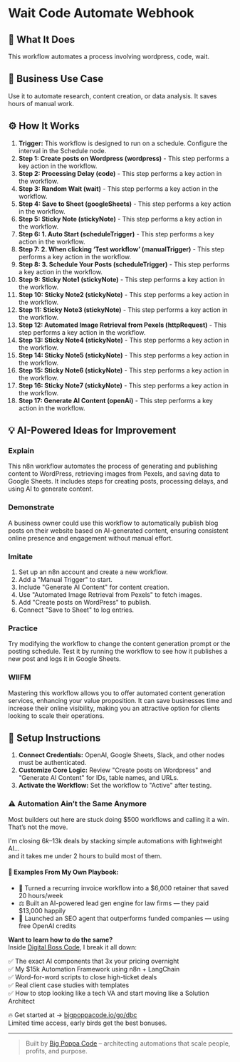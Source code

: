 # Wait Code Automate Webhook

## 🚀 What It Does
This workflow automates a process involving wordpress, code, wait.

## 💼 Business Use Case
Use it to automate research, content creation, or data analysis. It saves hours of manual work.

## ⚙️ How It Works
1.  **Trigger:** This workflow is designed to run on a schedule. Configure the interval in the Schedule node.
2. **Step 1: Create posts on Wordpress (wordpress)** - This step performs a key action in the workflow.
3. **Step 2: Processing Delay (code)** - This step performs a key action in the workflow.
4. **Step 3: Random Wait (wait)** - This step performs a key action in the workflow.
5. **Step 4: Save to Sheet (googleSheets)** - This step performs a key action in the workflow.
6. **Step 5: Sticky Note (stickyNote)** - This step performs a key action in the workflow.
7. **Step 6: 1. Auto Start (scheduleTrigger)** - This step performs a key action in the workflow.
8. **Step 7: 2. When clicking ‘Test workflow’ (manualTrigger)** - This step performs a key action in the workflow.
9. **Step 8: 3. Schedule Your Posts (scheduleTrigger)** - This step performs a key action in the workflow.
10. **Step 9: Sticky Note1 (stickyNote)** - This step performs a key action in the workflow.
11. **Step 10: Sticky Note2 (stickyNote)** - This step performs a key action in the workflow.
12. **Step 11: Sticky Note3 (stickyNote)** - This step performs a key action in the workflow.
13. **Step 12: Automated Image Retrieval from Pexels (httpRequest)** - This step performs a key action in the workflow.
14. **Step 13: Sticky Note4 (stickyNote)** - This step performs a key action in the workflow.
15. **Step 14: Sticky Note5 (stickyNote)** - This step performs a key action in the workflow.
16. **Step 15: Sticky Note6 (stickyNote)** - This step performs a key action in the workflow.
17. **Step 16: Sticky Note7 (stickyNote)** - This step performs a key action in the workflow.
18. **Step 17: Generate AI Content (openAi)** - This step performs a key action in the workflow.

## 💡 AI-Powered Ideas for Improvement
### Explain
This n8n workflow automates the process of generating and publishing content to WordPress, retrieving images from Pexels, and saving data to Google Sheets. It includes steps for creating posts, processing delays, and using AI to generate content.

### Demonstrate
A business owner could use this workflow to automatically publish blog posts on their website based on AI-generated content, ensuring consistent online presence and engagement without manual effort.

### Imitate
1. Set up an n8n account and create a new workflow.
2. Add a "Manual Trigger" to start.
3. Include "Generate AI Content" for content creation.
4. Use "Automated Image Retrieval from Pexels" to fetch images.
5. Add "Create posts on WordPress" to publish.
6. Connect "Save to Sheet" to log entries.

### Practice
Try modifying the workflow to change the content generation prompt or the posting schedule. Test it by running the workflow to see how it publishes a new post and logs it in Google Sheets.

### WIIFM
Mastering this workflow allows you to offer automated content generation services, enhancing your value proposition. It can save businesses time and increase their online visibility, making you an attractive option for clients looking to scale their operations.

## 🔧 Setup Instructions
1. **Connect Credentials:** OpenAI, Google Sheets, Slack, and other nodes must be authenticated.
2. **Customize Core Logic:** Review "Create posts on Wordpress" and "Generate AI Content" for IDs, table names, and URLs.
3. **Activate the Workflow:** Set the workflow to "Active" after testing.

### ⚠️ Automation Ain’t the Same Anymore

Most builders out here are stuck doing $500 workflows and calling it a win.  
That’s not the move.  

I'm closing $6k–$13k deals by stacking simple automations with lightweight AI...  
and it takes me under 2 hours to build most of them.

#### 🧠 Examples From My Own Playbook:
- 🔁 Turned a recurring invoice workflow into a $6,000 retainer that saved 20 hours/week  
- ⚖️ Built an AI-powered lead gen engine for law firms — they paid $13,000 happily  
- 🚀 Launched an SEO agent that outperforms funded companies — using free OpenAI credits  

**Want to learn how to do the same?**  
Inside [Digital Boss Code](https://bigpoppacode.io/go/dbc), I break it all down:

✅ The exact AI components that 3x your pricing overnight  
✅ My $15k Automation Framework using n8n + LangChain  
✅ Word-for-word scripts to close high-ticket deals  
✅ Real client case studies with templates  
✅ How to stop looking like a tech VA and start moving like a Solution Architect  

🔥 Get started at → [bigpoppacode.io/go/dbc](https://bigpoppacode.io/go/dbc)  
Limited time access, early birds get the best bonuses.

---
> Built by [Big Poppa Code](https://bigpoppacode.io) – architecting automations that scale people, profits, and purpose.

